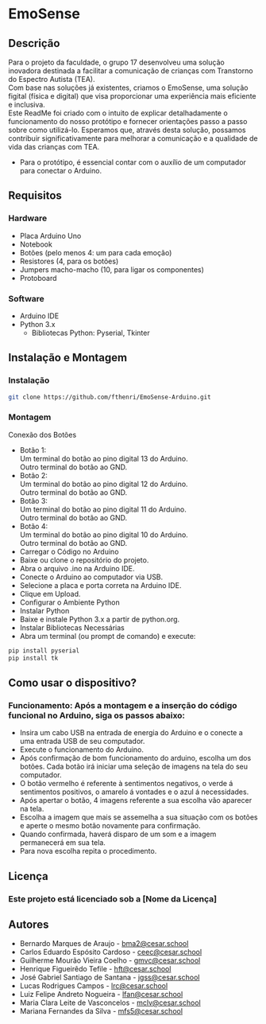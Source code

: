 # EmoSense

## Descrição
Para o projeto da faculdade, o grupo 17 desenvolveu uma solução inovadora
destinada a facilitar a comunicação de crianças com Transtorno do Espectro Autista (TEA).  
Com base nas soluções já existentes, criamos o EmoSense, uma solução figital (física e
digital) que visa proporcionar uma experiência mais eficiente e inclusiva.  
Este ReadMe foi criado com o intuito de explicar detalhadamente o funcionamento do nosso
protótipo e fornecer orientações passo a passo sobre como utilizá-lo. Esperamos que, através
desta solução, possamos contribuir significativamente para melhorar a comunicação e a
qualidade de vida das crianças com TEA.  

- Para o protótipo, é essencial contar com o auxílio de um computador para conectar o Arduino.
## Requisitos

### Hardware
- Placa Arduino Uno
- Notebook
- Botões (pelo menos 4: um para cada emoção)
- Resistores (4, para os botões)
- Jumpers macho-macho (10, para ligar os componentes)
- Protoboard

### Software
- Arduino IDE
- Python 3.x
  - Bibliotecas Python: Pyserial, Tkinter

## Instalação e Montagem

### Instalação
```sh
git clone https://github.com/fthenri/EmoSense-Arduino.git
```
### Montagem
Conexão dos Botões  
- Botão 1:  
Um terminal do botão ao pino digital 13 do Arduino.  
Outro terminal do botão ao GND.  
- Botão 2:  
Um terminal do botão ao pino digital 12 do Arduino.  
Outro terminal do botão ao GND.  
- Botão 3:  
Um terminal do botão ao pino digital 11 do Arduino.  
Outro terminal do botão ao GND.  
- Botão 4:  
Um terminal do botão ao pino digital 10 do Arduino.  
Outro terminal do botão ao GND.  
- Carregar o Código no Arduino  
- Baixe ou clone o repositório do projeto.  
- Abra o arquivo .ino na Arduino IDE.  
- Conecte o Arduino ao computador via USB.  
- Selecione a placa e porta correta na Arduino IDE.  
- Clique em Upload.  
- Configurar o Ambiente Python  
- Instalar Python  
- Baixe e instale Python 3.x a partir de python.org.  
- Instalar Bibliotecas Necessárias  
- Abra um terminal (ou prompt de comando) e execute:  

```sh
pip install pyserial
pip install tk
```

## Como usar o dispositivo?

### Funcionamento: Após a montagem e a inserção do código funcional no Arduino, siga os passos abaixo:

- Insira um cabo USB na entrada de energia do Arduino e o conecte a uma entrada USB de seu computador.
- Execute o funcionamento do Arduino.
- Após confirmação de bom funcionamento do arduino, escolha um dos botões.
Cada botão irá iniciar uma seleção de imagens na tela do seu computador.
- O  botão vermelho é referente à sentimentos negativos, o verde á sentimentos positivos, o amarelo á vontades e o azul á necessidades.
- Após apertar o botão, 4 imagens referente a sua escolha vão aparecer na tela.
- Escolha a imagem que mais se assemelha a sua situação com os botões e aperte o mesmo botão novamente para confirmação.
- Quando confirmada, haverá disparo de um som e a imagem permanecerá em sua tela.
- Para nova escolha repita o procedimento.
## Licença

### Este projeto está licenciado sob a [Nome da Licença]

## Autores
- Bernardo Marques de Araujo - bma2@cesar.school
- Carlos Eduardo Espósito Cardoso - ceec@cesar.school
- Guilherme Mourão Vieira Coelho - gmvc@cesar.school
- Henrique Figueirêdo Tefile - hft@cesar.school
- José Gabriel Santiago de Santana - jgss@cesar.school
- Lucas Rodrigues Campos - lrc@cesar.school
- Luiz Felipe Andreto Nogueira - lfan@cesar.school
- Maria Clara Leite de Vasconcelos - mclv@cesar.school
- Mariana Fernandes da Silva - mfs5@cesar.school
